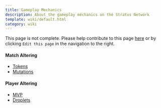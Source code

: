 ```yaml
---
title: Gameplay Mechanics
description: About the gameplay mechanics on the Stratus Network
template: wiki/default.html
category: wiki
---
```


This page is not complete. Please help contribute to this page <a href="https://github.com/MCResourcePile/addon-project/edit/source/src/content/<%= document.dest.replace('.html', '.md') %>" target="_blank">here</a> or by clicking `Edit this page` in the navigation to the right.

#### Match Altering

- [Tokens](gameplay/tokens)
- [Mutations](gameplay/mutations)

#### Player Altering

- [MVP](gameplay/mvp)
- [Droplets](gameplay/droplets)

